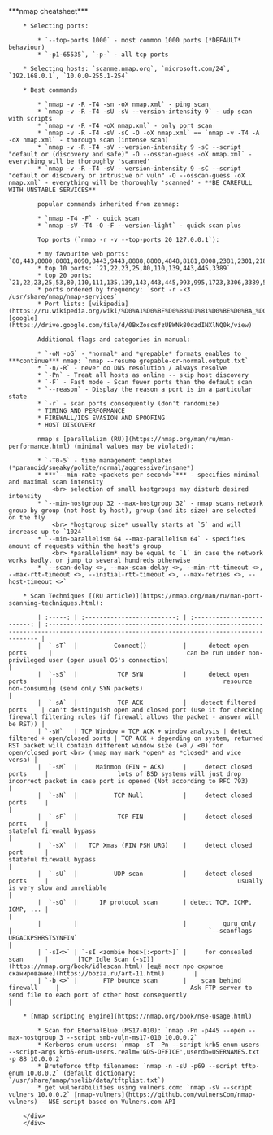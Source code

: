 <div class="spoiler">
        <div class="spoiler-title" markdown="1">
        ***nmap cheatsheet***
        </div>
        <div class="spoiler-text" style="white-space: nowrap;" markdown="1">

        * Selecting ports:

            * `--top-ports 1000` - most common 1000 ports (*DEFAULT* behaviour)
            * `-p1-65535`, `-p-` - all tcp ports

        * Selecting hosts: `scanme.nmap.org`, `microsoft.com/24`, `192.168.0.1`, `10.0.0-255.1-254`

        * Best commands

            * `nmap -v -R -T4 -sn -oX nmap.xml` - ping scan
            * `nmap -v -R -T4 -sU -sV --version-intensity 9` - udp scan with scripts
            * `nmap -v -R -T4 -oX nmap.xml` - only port scan
            * `nmap -v -R -T4 -sV -sC -O -oX nmap.xml` == `nmap -v -T4 -A -oX nmap.xml` - thorough scan (intense scan)
            * `nmap -v -R -T4 -sV --version-intensity 9 -sC --script "default or (discovery and safe)" -O --osscan-guess -oX nmap.xml` - everything will be thoroughly 'scanned'
            * `nmap -v -R -T4 -sV --version-intensity 9 -sC --script "default or discovery or intrusive or vuln" -O --osscan-guess -oX nmap.xml` - everything will be thoroughly 'scanned' - **BE CAREFULL WITH UNSTABLE SERVICES**

            popular commands inherited from zenmap:

            * `nmap -T4 -F` - quick scan
            * `nmap -sV -T4 -O -F --version-light` - quick scan plus

            Top ports (`nmap -r -v --top-ports 20 127.0.0.1`):

            * my favourite web ports: `80,443,8080,8081,8090,8443,9443,8888,8800,4848,8181,8008,2381,2301,2180`
            * top 10 ports: `21,22,23,25,80,110,139,443,445,3389`
            * top 20 ports: `21,22,23,25,53,80,110,111,135,139,143,443,445,993,995,1723,3306,3389,5900,8080`
            * ports ordered by frequency: `sort -r -k3 /usr/share/nmap/nmap-services`
            * Port lists: [wikipedia](https://ru.wikipedia.org/wiki/%D0%A1%D0%BF%D0%B8%D1%81%D0%BE%D0%BA_%D0%BF%D0%BE%D1%80%D1%82%D0%BE%D0%B2_TCP_%D0%B8_UDP), [google](https://drive.google.com/file/d/0BxZoscsfzUBWNk80dzdINXlNQ0k/view)

            Additional flags and categories in manual:

            * `-oN -oG` - *normal* and *grepable* formats enables to ***continue*** nmap: `nmap --resume grepable-or-normal.output.txt`
            * `-n/-R` - never do DNS resolution / always resolve
            * `-Pn` - Treat all hosts as online -- skip host discovery
            * `-F` - Fast mode - Scan fewer ports than the default scan
            * `--reason` - Display the reason a port is in a particular state
            * `-r` - scan ports consequently (don't randomize)
            * TIMING AND PERFORMANCE
            * FIREWALL/IDS EVASION AND SPOOFING
            * HOST DISCOVERY

            nmap's [parallelizm (RU)](https://nmap.org/man/ru/man-performance.html) (minimal values may be violated):

            * `-T0-5` - time management templates (*paranoid/sneaky/polite/normal/aggressive/insane*)
            * ***`--min-rate <packets per second>`*** - specifies minimal and maximal scan intensity
                <br> selection of small hostgroups may disturb desired intensity
            * `--min-hostgroup 32 --max-hostgroup 32` - nmap scans network group by group (not host by host), group (and its size) are selected on the fly
                <br> *hostgroup size* usually starts at `5` and will increase up to `1024`
            * `--min-parallelism 64 --max-parallelism 64` - specifies amount of requests within the host's group
                <br> *parallelism* may be equal to `1` in case the network works badly, or jump to several hundreds otherwise
            * `--scan-delay <>, --max-scan-delay <>, --min-rtt-timeout <>, --max-rtt-timeout <>, --initial-rtt-timeout <>, --max-retries <>, --host-timeout <>`

        * Scan Techniques [(RU article)](https://nmap.org/man/ru/man-port-scanning-techniques.html):

            | :-----: | :-------------------------: | :-------------------------: | :----------------------------------------------------------------------------------------------------------------------------------------- |
            |  `-sT`  |          Connect()          |      detect open ports      |                                     can be run under non-privileged user (open usual OS's connection)                                      |
            |  `-sS`  |           TCP SYN           |      detect open ports      |                                               resource non-consuming (send only SYN packets)                                               |
            |  `-sA`  |           TCP ACK           |    detect filtered ports    | can't destinguish open and closed port (use it for checking firewall filtering rules (if firewall allows the packet - answer will be RST)) |
            | `-sW`   | TCP Window = TCP ACK + window analysis | detect filtered + open/closed ports | TCP ACK + depending on system, returned RST packet will contain different window size (=0 / <0) for open/closed port <br> (nmap may mark *open* as *closed* and vice versa) |
            |  `-sM`  |     Mainmon (FIN + ACK)     |     detect closed ports     |                   lots of BSD systems will just drop incorrect packet in case port is opened (Not according to RFC 793)                    |
            |  `-sN`  |          TCP Null           |     detect closed ports     |                                                                                                                                            |
            |  `-sF`  |           TCP FIN           |     detect closed ports     |                                                          stateful firewall bypass                                                          |
            |  `-sX`  |   TCP Xmas (FIN PSH URG)    |     detect closed port      |                                                          stateful firewall bypass                                                          |
            |  `-sU`  |          UDP scan           |     detect closed ports     |                                                    usually is very slow and unreliable                                                     |
            |  `-sO`  |      IP protocol scan       | detect TCP, ICMP, IGMP, ... |                                                                                                                                            |
            |         |                             |          guru only          |                                                      `--scanflags URGACKPSHRSTSYNFIN`                                                      |
            | `-sI<>` | `-sI <zombie hos>[:<port>]` |     for consealed scan      |        [TCP Idle Scan (-sI)](https://nmap.org/book/idlescan.html) [ещё пост про скрытое сканирование](https://bozza.ru/art-11.html)        |
            | `-b <>` |       FTP bounce scan       |    scan behind firewall     |                                    Ask FTP server to send file to each port of other host consequently                                     |

        * [Nmap scripting engine](https://nmap.org/book/nse-usage.html)

            * Scan for EternalBlue (MS17-010): `nmap -Pn -p445 --open --max-hostgroup 3 --script smb-vuln-ms17-010 10.0.0.2`
            * Kerberos enum users: `nmap -sT -Pn --script krb5-enum-users --script-args krb5-enum-users.realm='GDS-OFFICE',userdb=USERNAMES.txt -p 88 10.0.0.2`
            * Bruteforce tftp filenames: `nmap -n -sU -p69 --script tftp-enum 10.0.0.2` (default dictionary: `/usr/share/nmap/nselib/data/tftplist.txt`)
            * get vulnerabilities using vulners.com: `nmap -sV --script vulners 10.0.0.2` [nmap-vulners](https://github.com/vulnersCom/nmap-vulners) - NSE script based on Vulners.com API

        </div>
        </div>